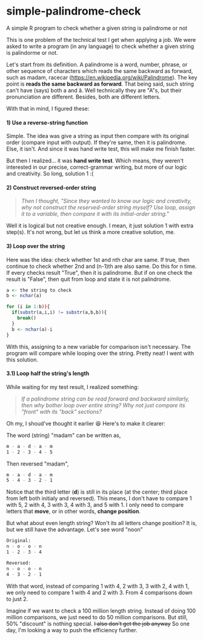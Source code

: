 # simple-palindrome-check
A simple R program to check whether a given string is palindrome or not

This is one problem of the technical test I get when applying a job. We were asked to write a program (in any language) to check whether a given string is palindorme or not.

Let's start from its definition. A palindrome is a word, number, phrase, or other sequence of characters which reads the same backward as forward, such as madam, racecar (https://en.wikipedia.org/wiki/Palindrome). The key point is **reads the same backward as forward**. That being said, such string can't have (says) both a and â. Well technically they are "A"s, but their pronunciation are different. Besides, both are different letters.

With that in mind, I figured these:

#### 1) Use a reverse-string function
Simple. The idea was give a string as input then compare with its original order (compare input with output). If they're same, then it is palindrome. Else, it isn't. And since it was hand write test, this will make me finish faster.

But then I realized... it was **hand write test**. Which means, they weren't interested in our precise, correct-grammar writing, but more of our logic and creativity. So long, solution 1 :(

#### 2) Construct reversed-order string
> _Then I thought, "Since they wanted to know our logic and creativity, why not construct the reserved-order string myself? Use loop, assign it to a variable, then compare it with its initial-order string."_

Well it is logical but not creative enough. I mean, it just solution 1 with extra step(s). It's not wrong, but let us think a more creative solution, me.

#### 3) Loop over the string
Here was the idea: check whether 1st and nth char are same. If true, then continue to check whether 2nd and (n-1)th are also same. Do this for n time. If every checks result "True", then it is palindrome. But if on one check the result is "False", then quit from loop and state it is not palindrome.


```R
a <- the string to check
b <- nchar(a)

for (i in 1:b)){
  if(substr(a,i,i) != substr(a,b,b)){
    break()
  }
  b <- nchar(a)-i
}
```


With this, assigning to a new variable for comparison isn't necessary. The program will compare while looping over the string. Pretty neat! I went with this solution.

#### 3.1) Loop half the string's length
While waiting for my test result, I realized something:
> _If a palindrome string can be read forward and backward similarly, then why bother loop over entire string? Why not just compare its "front" with its "back" sections?_

Oh my, I shoud've thought it earlier :laughing: Here's to make it clearer:


The word (string) "madam" can be written as,
```bash
m - a - d - a - m
1 - 2 - 3 - 4 - 5
```
Then reversed "madam",
```bash
m - a - d - a - m
5 - 4 - 3 - 2 - 1
```


Notice that the third letter (**d**) is still in its place (at the center; third place from left both initialy and reversed). This means, I don't have to compare 1 with 5, 2 with 4, 3 with 3, 4 with 3, and 5 with 1. I only need to compare letters that **move**, or in other words, **change position**. 

But what about even length string? Won't its all letters change position? 
It is, but we still have the advantage. Let's see word "noon"


```bash
Original:
n - o - o - n
1 - 2 - 3 - 4

Reversed:
n - o - o - n
4 - 3 - 2 - 1
```

With that word, instead of comparing 1 with 4, 2 with 3, 3 with 2, 4 with 1, we only need to compare 1 with 4 and 2 with 3. From 4 comparisons down to just 2.

Imagine if we want to check a 100 million length string. Instead of doing 100 million comparisons, we just need to do 50 million comparisons. But still, 50% "discount" is nothing special. ~~I also don't get the job anyway~~ So one day, I'm looking a way to push the efficiency further.
